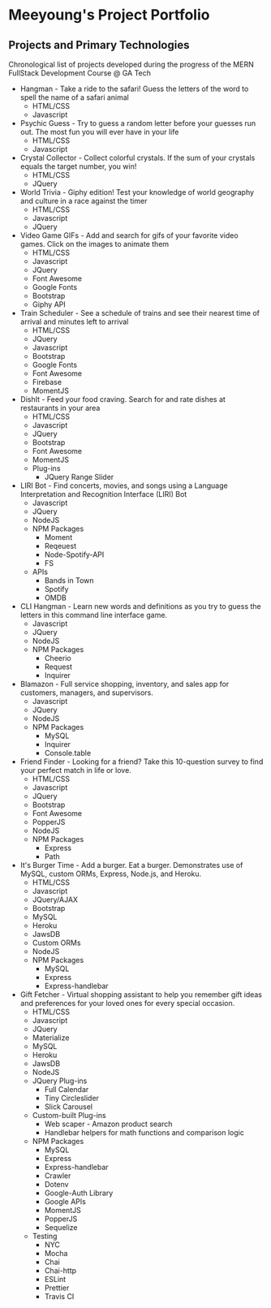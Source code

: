 # Meeyoung's Project Portfolio

## Projects and Primary Technologies
Chronological list of projects developed during the progress of the MERN FullStack Development Course @ GA Tech

* Hangman - Take a ride to the safari! Guess the letters of the word to spell the name of a safari animal
  * HTML/CSS
  * Javascript
* Psychic Guess - Try to guess a random letter before your guesses run out. The most fun you will ever have in your life
  * HTML/CSS
  * Javascript
* Crystal Collector - Collect colorful crystals. If the sum of your crystals equals the target number, you win!
  * HTML/CSS
  * JQuery
* World Trivia - Giphy edition! Test your knowledge of world geography and culture in a race against the timer
  * HTML/CSS
  * Javascript
  * JQuery
* Video Game GIFs - Add and search for gifs of your favorite video games. Click on the images to animate them
  * HTML/CSS
  * Javascript
  * JQuery
  * Font Awesome
  * Google Fonts
  * Bootstrap
  * Giphy API
* Train Scheduler - See a schedule of trains and see their nearest time of arrival and minutes left to arrival
  * HTML/CSS
  * JQuery
  * Javascript
  * Bootstrap
  * Google Fonts
  * Font Awesome
  * Firebase
  * MomentJS
* DishIt - Feed your food craving. Search for and rate dishes at restaurants in your area
  * HTML/CSS
  * Javascript
  * JQuery
  * Bootstrap
  * Font Awesome
  * MomentJS
  * Plug-ins
    * JQuery Range Slider
* LIRI Bot - Find concerts, movies, and songs using a Language Interpretation and Recognition Interface (LIRI) Bot
  * Javascript
  * JQuery
  * NodeJS
  * NPM Packages
    * Moment
    * Reqeuest
    * Node-Spotify-API
    * FS
  * APIs
    * Bands in Town
    * Spotify
    * OMDB
* CLI Hangman - Learn new words and definitions as you try to guess the letters in this command line interface game.
  * Javascript
  * JQuery
  * NodeJS
  * NPM Packages
    * Cheerio
    * Request
    * Inquirer
* Blamazon - Full service shopping, inventory, and sales app for customers, managers, and supervisors.
  * Javascript
  * JQuery
  * NodeJS
  * NPM Packages
    * MySQL
    * Inquirer
    * Console.table
* Friend Finder - Looking for a friend? Take this 10-question survey to find your perfect match in life or love.
  * HTML/CSS
  * Javascript
  * JQuery
  * Bootstrap
  * Font Awesome
  * PopperJS
  * NodeJS
  * NPM Packages
    * Express
    * Path
* It's Burger Time - Add a burger. Eat a burger. Demonstrates use of MySQL, custom ORMs, Express, Node.js, and Heroku.
  * HTML/CSS
  * Javascript
  * JQuery/AJAX
  * Bootstrap
  * MySQL
  * Heroku
  * JawsDB
  * Custom ORMs
  * NodeJS
  * NPM Packages
    * MySQL
    * Express
    * Express-handlebar
* Gift Fetcher - Virtual shopping assistant to help you remember gift ideas and preferences for your loved ones for every special occasion.
  * HTML/CSS
  * Javascript
  * JQuery
  * Materialize
  * MySQL
  * Heroku
  * JawsDB
  * NodeJS
  * JQuery Plug-ins
    * Full Calendar
    * Tiny Circleslider
    * Slick Carousel
  * Custom-built Plug-ins
    * Web scaper - Amazon product search
    * Handlebar helpers for math functions and comparison logic
  * NPM Packages
    * MySQL
    * Express
    * Express-handlebar
    * Crawler
    * Dotenv
    * Google-Auth Library
    * Google APIs
    * MomentJS
    * PopperJS
    * Sequelize
  * Testing
    * NYC
    * Mocha
    * Chai
    * Chai-http
    * ESLint
    * Prettier
    * Travis CI